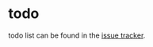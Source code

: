 todo
====
todo list can be found in the [issue tracker](https://github.com/Adams-State-Robot-Society/todo/issues).
